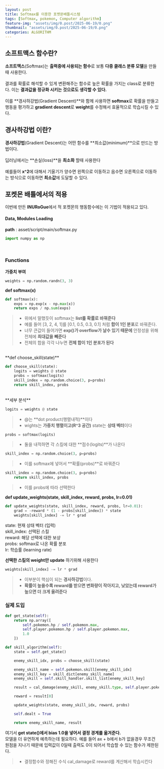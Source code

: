 ```yaml
---
layout: post
title: Softmax를 이용한 포켓몬배틀시스템
tags: [Softmax, pokemon, Computer algorithm]
feature-img: "assets/img/0.post/2025-06-19/0.png"
thumbnail: "assets/img/0.post/2025-06-19/0.png"
categories: ALGORITHM
---
```


## 소프트맥스 함수란?

**소프트맥스**(Softmax)는 **출력중에 사용되는 함수**로 보통 **다중 클래스 분류 모델**을 만들때 사용한다.<br>
<br>
결과를 확률로 해석할 수 있게 변환해주는 함수로 높은 확률을 가지는 class로 분류한다. 이는 **결과값을 정규화 시키는 것으로도 생각할 수 있다.** <br>
<br>
이를 **경사하강법(Gradient Descent)**와 함께 사용하면 **softmax**로 확률을 만들고 행동을 평가하고 **gradient descent**로 **weight**를 수정해서 효율적으로 학습시킬 수 있다.

## 경사하강법 이란?

**경사하강법**(Gradient Descent)는 어떤 함수를 **최소값(minimum)**으로 만드는 방법이다.<br>
<br>
딥러닝에서는 **손실(loss)**을 **최소화** 할때 사용한다 <br>
<br>
예를들어 **x^2**에 대해서 기울기가 양수면 왼쪽으로 이동하고 음수면 오른쪽으로 이동하는 방식으로 이동하면 **최소값**에 도달할 수 있다.

## 포켓몬 배틀에서의 적용

이번에 만든 **INURoGue**에서 적 포켓몬의 행동함수에는 이 기법이 적용되고 있다.

#### Data, Modules Loading

**path** : asset/script/main/softmax.py

```python
import numpy as np
```
<br>

### Functions

**가중치 부여**

```python
weights = np.random.randn(3, 3)
```

**def softmax(x)**<br>

```python
def softmax(x):
    exps = np.exp(x - np.max(x))
    return exps / np.sum(exps)
```
> - 위에서 말했듯이 softmax는 **list를 확률로 바꿔준다**
> - 예를 들어 [3, 2, 4, 1]를 [0.1, 0.5, 0.3, 0.1] 처럼 **합이 1인 분포**로 바꿔준다.
> - 너무 큰값이 들어가면 **exp()가 overflow가 날수 있기 때문에** 안정성을 위해 전체에 **최대값을 빼준다**
> - 전체의 합을 각각 나누면 **전체 합이 1인 분포가 된다**

<br>
**def choose_skill(state)**<br>

```python
def choose_skill(state):
    logits = weights @ state
    probs = softmax(logits)
    skill_index = np.random.choice(3, p=probs)
    return skill_index, probs
```
<br>
**세부 분석**

```python
logits = weights @ state
```
> - @는 **dot product(행렬내적)**이다
> - wights는 **가중치 행렬이고(R^3 공간)** state는 **상태 벡터**이다

```python
probs = softmax(logits)
```
> - 둘을 내적하면 각 스킬에 대한 **점수(logits)**가 나온다

```python
skill_index = np.random.choice(3, p=probs)
```
> - 이를 softmax에 넣어서 **확률(probs)**로 바꿔준다

```python
skill_index = np.random.choice(3, p=probs)
    return skill_index, probs
```
> - 이를 probs에 따라 선택한다

**def update_weights(state, skill_index, reward, probs, lr=0.01)**<br>

```python
def update_weights(state, skill_index, reward, probs, lr=0.01):
    grad = -reward * (1 - probs[skill_index]) * state
    weights[skill_index] -= lr * grad
```

state: 현재 상태 벡터 (입력)<br>
skill_index: 선택된 스킬<br>
reward: 해당 선택에 대한 보상<br>
probs: softmax로 나온 확률 분포<br>
lr: 학습률 (learning rate)<br>

**선택한 스킬의 weight만 update** 하기위해 사용한다<br>

```python
weights[skill_index] -= lr * grad
```

> - 이부분이 핵심이 되는 **경사하강법**이다.
> - **확률이 높을수록 reward를 받으면 변화량이 작아지고, 낮았는데 reward가 높으면 더 크게 올려준다**

### 실제 도입

```python
def get_state(self):
    return np.array([
        self.pokemon.hp / self.pokemon.max,
        self.player.pokemon.hp / self.player.pokemon.max,
        1.0  
    ])

def skill_algorithm(self):
    state = self.get_state()

    enemy_skill_idx, probs = choose_skill(state)

    enemy_skill_name = self.pokemon.skill[enemy_skill_idx]
    enemy_skill_key = skill_dict[enemy_skill_name]
    enemy_skill = self.skill_handler.skill_list[enemy_skill_key]

    result = cal_damage(enemy_skill, enemy_skill.type, self.player.pokemon.type)

    reward = result[0]

    update_weights(state, enemy_skill_idx, reward, probs)

    self.dealt = True

    return enemy_skill_name, result
```

여기서 **get state()에서 bias 1.0을 넣어서 결정 경계를 옮겨준다.** <br>
모델을 더 유연하게 예측하는데 필요하다. 예를 들어 ax + b에서 b가 없을경우 무조건 원점을 지나기 때문에 입력값이 0일때 출력도 0이 되어서 학습할 수 있는 함수가 제한된다.

> - 결정함수와 정해진 수식 cal_damage로 reward를 계산해서 학습시킨다























